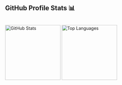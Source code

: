 ## GitHub Profile Stats 📊 
<br/>
  <a href="https://github.com/anuraghazra/github-readme-stats"><img alt="GitHub Stats" src="https://github-readme-stats.vercel.app/api/?username=podchez&show_icons=true&count_private=true&theme=react&hide_border=true" height="180px"/></a>
  <a href="https://github.com/anuraghazra/github-readme-stats"><img alt="Top Languages" src="https://github-readme-stats.vercel.app/api/top-langs/?username=podchez&langs_count=8&layout=compact&theme=react&hide_border=true" height="180px"/></a>
<br/>
